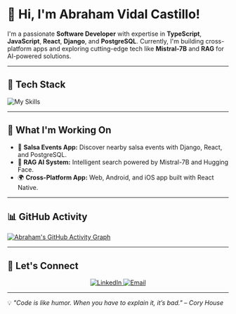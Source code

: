 # 👋 Hi, I'm Abraham Vidal Castillo!

I'm a passionate **Software Developer** with expertise in **TypeScript**, **JavaScript**, **React**, **Django**, and **PostgreSQL**. Currently, I'm building cross-platform apps and exploring cutting-edge tech like **Mistral-7B** and **RAG** for AI-powered solutions.

---

## 🔧 **Tech Stack**
![My Skills](https://skillicons.dev/icons?i=python,typescript,javascript,react,django,postgresql,mysql,git,linux,docker,aws&theme=light)

---

## 🚀 **What I'm Working On**
- 🕺 **Salsa Events App:** Discover nearby salsa events with Django, React, and PostgreSQL.
- 🤖 **RAG AI System:** Intelligent search powered by Mistral-7B and Hugging Face.
- 🌍 **Cross-Platform App:** Web, Android, and iOS app built with React Native.

---

## 📊 **GitHub Activity**
[![Abraham's GitHub Activity Graph](https://github-readme-activity-graph.cyclic.app/graph?username=abrah926&theme=react-dark)](https://github.com/abrah926)

---

## 🤝 **Let's Connect**
<p align="center">
<a href="https://salsa-frontend.onrender.com/contact" target="_blank">
    <img src="https://img.shields.io/badge/LinkedIn-0A66C2?style=for-the-badge&logo=linkedin&logoColor=white" alt="LinkedIn">
</a>
<a href="https://salsa-frontend.onrender.com/contact" target="_blank">
    <img src="https://img.shields.io/badge/Email-D14836?style=for-the-badge&logo=gmail&logoColor=white" alt="Email">
</a>
</p>

---

💡 *"Code is like humor. When you have to explain it, it’s bad." – Cory House*
